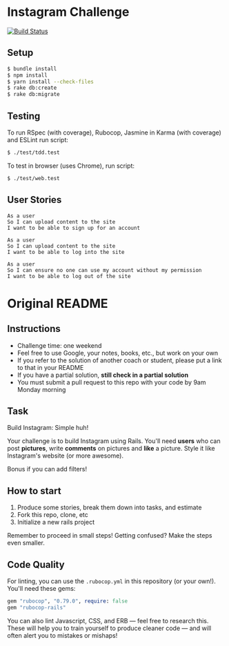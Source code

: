 # Instagram Challenge

[![Build Status](https://travis-ci.com/will-head/instagram-challenge.svg?branch=master)](https://travis-ci.com/github/will-head/instagram-challenge/builds/170080957)

## Setup

```bash
$ bundle install  
$ npm install  
$ yarn install --check-files
$ rake db:create
$ rake db:migrate

```

## Testing

To run RSpec (with coverage), Rubocop, Jasmine in Karma (with coverage) and ESLint run script:  

```bash
$ ./test/tdd.test
```
To test in browser (uses Chrome), run script:  

```bash
$ ./test/web.test
```
## User Stories  

```
As a user
So I can upload content to the site
I want to be able to sign up for an account
```

```
As a user
So I can upload content to the site
I want to be able to log into the site
```

```
As a user
So I can ensure no one can use my account without my permission
I want to be able to log out of the site
```


# Original README

## Instructions

* Challenge time: one weekend
* Feel free to use Google, your notes, books, etc., but work on your own
* If you refer to the solution of another coach or student, please put a link to that in your README
* If you have a partial solution, **still check in a partial solution**
* You must submit a pull request to this repo with your code by 9am Monday morning

## Task

Build Instagram: Simple huh!

Your challenge is to build Instagram using Rails. You'll need **users** who can post **pictures**, write **comments** on pictures and **like** a picture. Style it like Instagram's website (or more awesome).

Bonus if you can add filters!

## How to start

1. Produce some stories, break them down into tasks, and estimate
2. Fork this repo, clone, etc
3. Initialize a new rails project

Remember to proceed in small steps! Getting confused? Make the steps even smaller.

## Code Quality

For linting, you can use the `.rubocop.yml` in this repository (or your own!).
You'll need these gems:

```ruby
gem "rubocop", "0.79.0", require: false
gem "rubocop-rails"
```

You can also lint Javascript, CSS, and ERB — feel free to research this. These
will help you to train yourself to produce cleaner code — and will often alert
you to mistakes or mishaps!
